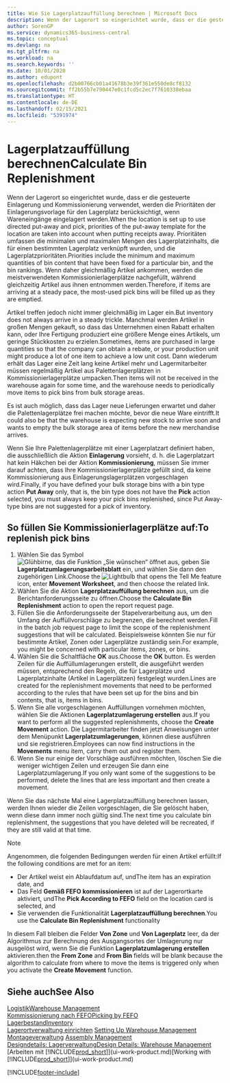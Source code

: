 ```yaml
---
title: Wie Sie Lagerplatzauffüllung berechnen | Microsoft Docs
description: Wenn der Lagerort so eingerichtet wurde, dass er die gesteuerte Einlagerung und Kommissionierung verwendet, werden die Prioritäten der Einlagerungsvorlage für den Lagerplatz berücksichtigt, wenn Wareneingänge eingelagert werden.
author: SorenGP
ms.service: dynamics365-business-central
ms.topic: conceptual
ms.devlang: na
ms.tgt_pltfrm: na
ms.workload: na
ms.search.keywords: ''
ms.date: 10/01/2020
ms.author: edupont
ms.openlocfilehash: d2b00766cb01a41678b3e39f361e550de8cf8132
ms.sourcegitcommit: ff2b55b7e790447e0c1fcd5c2ec7f7610338ebaa
ms.translationtype: HT
ms.contentlocale: de-DE
ms.lasthandoff: 02/15/2021
ms.locfileid: "5391974"
---
```

# <a name="calculate-bin-replenishment"></a><span data-ttu-id="bb1dd-103">Lagerplatzauffüllung berechnen</span><span class="sxs-lookup"><span data-stu-id="bb1dd-103">Calculate Bin Replenishment</span></span>
<span data-ttu-id="bb1dd-104">Wenn der Lagerort so eingerichtet wurde, dass er die gesteuerte Einlagerung und Kommissionierung verwendet, werden die Prioritäten der Einlagerungsvorlage für den Lagerplatz berücksichtigt, wenn Wareneingänge eingelagert werden.</span><span class="sxs-lookup"><span data-stu-id="bb1dd-104">When the location is set up to use directed put-away and pick, priorities of the put-away template for the location are taken into account when putting receipts away.</span></span> <span data-ttu-id="bb1dd-105">Prioritäten umfassen die minimalen und maximalen Mengen des Lagerplatzinhalts, die für einen bestimmten Lagerplatz verknüpft wurden, und die Lagerplatzprioritäten.</span><span class="sxs-lookup"><span data-stu-id="bb1dd-105">Priorities include the minimum and maximum quantities of bin content that have been fixed for a particular bin, and the bin rankings.</span></span> <span data-ttu-id="bb1dd-106">Wenn daher gleichmäßig Artikel ankommen, werden die meistverwendeten Kommissionierlagerplätze nachgefüllt, während gleichzeitig Artikel aus ihnen entnommen werden.</span><span class="sxs-lookup"><span data-stu-id="bb1dd-106">Therefore, if items are arriving at a steady pace, the most-used pick bins will be filled up as they are emptied.</span></span>  

<span data-ttu-id="bb1dd-107">Artikel treffen jedoch nicht immer gleichmäßig im Lager ein.</span><span class="sxs-lookup"><span data-stu-id="bb1dd-107">But inventory does not always arrive in a steady trickle.</span></span> <span data-ttu-id="bb1dd-108">Manchmal werden Artikel in großen Mengen gekauft, so dass das Unternehmen einen Rabatt erhalten kann, oder Ihre Fertigung produziert eine größere Menge eines Artikels, um geringe Stückkosten zu erzielen.</span><span class="sxs-lookup"><span data-stu-id="bb1dd-108">Sometimes, items are purchased in large quantities so that the company can obtain a rebate, or your production unit might produce a lot of one item to achieve a low unit cost.</span></span> <span data-ttu-id="bb1dd-109">Dann wiederum erhält das Lager eine Zeit lang keine Artikel mehr und Lagermitarbeiter müssen regelmäßig Artikel aus Palettenlagerplätzen in Kommissionierlagerplätze umpacken.</span><span class="sxs-lookup"><span data-stu-id="bb1dd-109">Then items will not be received in the warehouse again for some time, and the warehouse needs to periodically move items to pick bins from bulk storage areas.</span></span>  

<span data-ttu-id="bb1dd-110">Es ist auch möglich, dass das Lager neue Lieferungen erwartet und daher die Palettenlagerplätze frei machen möchte, bevor die neue Ware eintrifft.</span><span class="sxs-lookup"><span data-stu-id="bb1dd-110">It could also be that the warehouse is expecting new stock to arrive soon and wants to empty the bulk storage area of items before the new merchandise arrives.</span></span>  

<span data-ttu-id="bb1dd-111">Wenn Sie Ihre Palettenlagerplätze mit einer Lagerplatzart definiert haben, die ausschließlich die Aktion **Einlagerung** vorsieht, d. h. die Lagerplatzart hat kein Häkchen bei der Aktion **Kommissionierung**, müssen Sie immer darauf achten, dass Ihre Kommissionierlagerplätze gefüllt sind, da keine Kommissionierung aus Einlagerungslagerplätzen vorgeschlagen wird.</span><span class="sxs-lookup"><span data-stu-id="bb1dd-111">Finally, if you have defined your bulk storage bins with a bin type action **Put Away** only, that is, the bin type does not have the **Pick** action selected, you must always keep your pick bins replenished, since Put Away-type bins are not suggested for a pick of inventory.</span></span>  

## <a name="to-replenish-pick-bins"></a><span data-ttu-id="bb1dd-112">So füllen Sie Kommissionierlagerplätze auf:</span><span class="sxs-lookup"><span data-stu-id="bb1dd-112">To replenish pick bins</span></span>  
1.  <span data-ttu-id="bb1dd-113">Wählen Sie das Symbol ![Glühbirne, das die Funktion „Sie wünschen“ öffnet](media/ui-search/search_small.png "Was möchten Sie tun?") aus, geben Sie **Lagerplatzumlagerungsarbeitsblatt** ein, und wählen Sie dann den zugehörigen Link.</span><span class="sxs-lookup"><span data-stu-id="bb1dd-113">Choose the ![Lightbulb that opens the Tell Me feature](media/ui-search/search_small.png "Tell me what you want to do") icon, enter **Movement Worksheet**, and then choose the related link.</span></span>  
2.  <span data-ttu-id="bb1dd-114">Wählen Sie die Aktion **Lagerplatzauffüllung berechnen** aus, um die Berichtanforderungsseite zu öffnen.</span><span class="sxs-lookup"><span data-stu-id="bb1dd-114">Choose the **Calculate Bin Replenishment** action to open the report request page.</span></span>  
3.  <span data-ttu-id="bb1dd-115">Füllen Sie die Anforderungsseite der Stapelverarbeitung aus, um den Umfang der Auffüllvorschläge zu begrenzen, die berechnet werden.</span><span class="sxs-lookup"><span data-stu-id="bb1dd-115">Fill in the batch job request page to limit the scope of the replenishment suggestions that will be calculated.</span></span> <span data-ttu-id="bb1dd-116">Beispielsweise könnten Sie nur für bestimmte Artikel, Zonen oder Lagerplätze zuständig sein.</span><span class="sxs-lookup"><span data-stu-id="bb1dd-116">For example, you might be concerned with particular items, zones, or bins.</span></span>  
4.  <span data-ttu-id="bb1dd-117">Wählen Sie die Schaltfläche **OK** aus.</span><span class="sxs-lookup"><span data-stu-id="bb1dd-117">Choose the **OK** button.</span></span> <span data-ttu-id="bb1dd-118">Es werden Zeilen für die Auffüllumlagerungen erstellt, die ausgeführt werden müssen, entsprechend den Regeln, die für Lagerplätze und Lagerplatzinhalte (Artikel in Lagerplätzen) festgelegt wurden.</span><span class="sxs-lookup"><span data-stu-id="bb1dd-118">Lines are created for the replenishment movements that need to be performed according to the rules that have been set up for the bins and bin contents, that is, items in bins.</span></span>  
5.  <span data-ttu-id="bb1dd-119">Wenn Sie alle vorgeschlagenen Auffüllungen vornehmen möchten, wählen Sie die Aktionen **Lagerplatzumlagerung erstellen** aus.</span><span class="sxs-lookup"><span data-stu-id="bb1dd-119">If you want to perform all the suggested replenishments, choose the **Create Movement** action.</span></span> <span data-ttu-id="bb1dd-120">Die Lagermitarbeiter finden jetzt Anweisungen unter dem Menüpunkt **Lagerplatzumlagerungen**, können diese ausführen und sie registrieren.</span><span class="sxs-lookup"><span data-stu-id="bb1dd-120">Employees can now find instructions in the **Movements** menu item, carry them out and register them.</span></span>  
6.  <span data-ttu-id="bb1dd-121">Wenn Sie nur einige der Vorschläge ausführen möchten, löschen Sie die weniger wichtigen Zeilen und erzeugen Sie dann eine Lagerplatzumlagerung.</span><span class="sxs-lookup"><span data-stu-id="bb1dd-121">If you only want some of the suggestions to be performed, delete the lines that are less important and then create a movement.</span></span>  

<span data-ttu-id="bb1dd-122">Wenn Sie das nächste Mal eine Lagerplatzauffüllung berechnen lassen, werden Ihnen wieder die Zeilen vorgeschlagen, die Sie gelöscht haben, wenn diese dann immer noch gültig sind.</span><span class="sxs-lookup"><span data-stu-id="bb1dd-122">The next time you calculate bin replenishment, the suggestions that you have deleted will be recreated, if they are still valid at that time.</span></span>  

> [!NOTE]  
>  <span data-ttu-id="bb1dd-123">Angenommen, die folgenden Bedingungen werden für einen Artikel erfüllt:</span><span class="sxs-lookup"><span data-stu-id="bb1dd-123">If the following conditions are met for an item:</span></span>  
>   
>  -   <span data-ttu-id="bb1dd-124">Der Artikel weist ein Ablaufdatum auf, und</span><span class="sxs-lookup"><span data-stu-id="bb1dd-124">The item has an expiration date, and</span></span>  
> -   <span data-ttu-id="bb1dd-125">Das Feld **Gemäß FEFO kommissionieren** ist auf der Lagerortkarte aktiviert, und</span><span class="sxs-lookup"><span data-stu-id="bb1dd-125">The **Pick According to FEFO** field on the location card is selected, and</span></span>  
> -   <span data-ttu-id="bb1dd-126">Sie verwenden die Funktionalität **Lagerplatzauffüllung berechnen**.</span><span class="sxs-lookup"><span data-stu-id="bb1dd-126">You use the **Calculate Bin Replenishment** functionality</span></span>  
>   
>  <span data-ttu-id="bb1dd-127">In diesem Fall bleiben die Felder **Von Zone** und **Von Lagerplatz** leer, da der Algorithmus zur Berechnung des Ausgangsortes der Umlagerung nur ausgelöst wird, wenn Sie die Funktion **Lagerplatzumlagerung erstellen** aktivieren.</span><span class="sxs-lookup"><span data-stu-id="bb1dd-127">then the **From Zone** and **From Bin** fields will be blank because the algorithm to calculate from where to move the items is triggered only when you activate the **Create Movement** function.</span></span>  

## <a name="see-also"></a><span data-ttu-id="bb1dd-128">Siehe auch</span><span class="sxs-lookup"><span data-stu-id="bb1dd-128">See Also</span></span>  
[<span data-ttu-id="bb1dd-129">Logistik</span><span class="sxs-lookup"><span data-stu-id="bb1dd-129">Warehouse Management</span></span>](warehouse-manage-warehouse.md)  
[<span data-ttu-id="bb1dd-130">Kommissionierung nach FEFO</span><span class="sxs-lookup"><span data-stu-id="bb1dd-130">Picking by FEFO</span></span>](warehouse-picking-by-fefo.md)  
[<span data-ttu-id="bb1dd-131">Lagerbestand</span><span class="sxs-lookup"><span data-stu-id="bb1dd-131">Inventory</span></span>](inventory-manage-inventory.md)  
<span data-ttu-id="bb1dd-132">[Lagerortverwaltung einrichten](warehouse-setup-warehouse.md)   </span><span class="sxs-lookup"><span data-stu-id="bb1dd-132">[Setting Up Warehouse Management](warehouse-setup-warehouse.md)   </span></span>  
<span data-ttu-id="bb1dd-133">[Montageverwaltung](assembly-assemble-items.md)  </span><span class="sxs-lookup"><span data-stu-id="bb1dd-133">[Assembly Management](assembly-assemble-items.md)  </span></span>  
[<span data-ttu-id="bb1dd-134">Designdetails: Lagerverwaltung</span><span class="sxs-lookup"><span data-stu-id="bb1dd-134">Design Details: Warehouse Management</span></span>](design-details-warehouse-management.md)  
<span data-ttu-id="bb1dd-135">[Arbeiten mit [!INCLUDE[prod_short](includes/prod_short.md)]](ui-work-product.md)</span><span class="sxs-lookup"><span data-stu-id="bb1dd-135">[Working with [!INCLUDE[prod_short](includes/prod_short.md)]](ui-work-product.md)</span></span>


[!INCLUDE[footer-include](includes/footer-banner.md)]